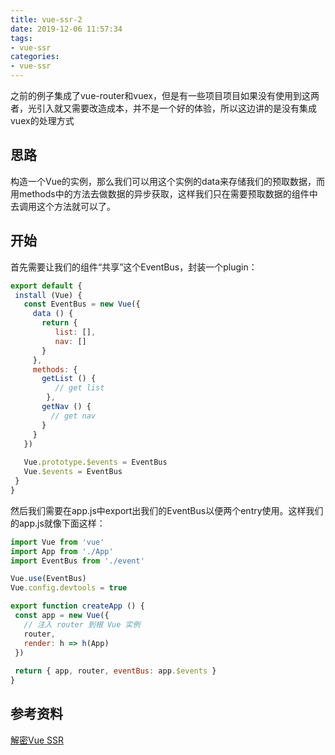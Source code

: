 ```yaml
---
title: vue-ssr-2
date: 2019-12-06 11:57:34
tags: 
- vue-ssr
categories: 
- vue-ssr
---
```


之前的例子集成了vue-router和vuex，但是有一些项目项目如果没有使用到这两者，光引入就又需要改造成本，并不是一个好的体验，所以这边讲的是没有集成vuex的处理方式



## 思路

构造一个Vue的实例，那么我们可以用这个实例的data来存储我们的预取数据，而用methods中的方法去做数据的异步获取，这样我们只在需要预取数据的组件中去调用这个方法就可以了。



## 开始

首先需要让我们的组件“共享”这个EventBus，封装一个plugin：

```javascript
export default {
 install (Vue) {
   const EventBus = new Vue({
     data () {
       return {
	      list: [],
	      nav: []
       }
     },
     methods: {
       getList () {
	      // get list
		},
       getNav () {
         // get nav
       }
     }
   })
   
   Vue.prototype.$events = EventBus
   Vue.$events = EventBus
 }
}
```



然后我们需要在app.js中export出我们的EventBus以便两个entry使用。这样我们的app.js就像下面这样：

```javascript
import Vue from 'vue'
import App from './App'
import EventBus from './event'

Vue.use(EventBus)
Vue.config.devtools = true

export function createApp () {
 const app = new Vue({
   // 注入 router 到根 Vue 实例
   router,
   render: h => h(App)
 })
 
 return { app, router, eventBus: app.$events }
}
```











## 参考资料

[解密Vue SSR](https://juejin.im/post/5b063962f265da0ddb63dac3)